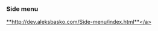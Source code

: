 <h3>Side menu</h3>

<a href="http://dev.aleksbasko.com/Side-menu/index.html">**http://dev.aleksbasko.com/Side-menu/index.html**</a>